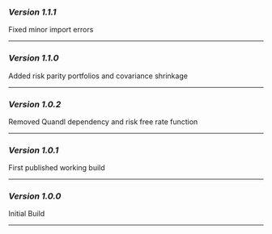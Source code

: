 ### *Version 1.1.1*
Fixed minor import errors

---

### *Version 1.1.0*
Added risk parity portfolios and covariance shrinkage

---
### *Version 1.0.2*
Removed Quandl dependency and risk free rate function

---
### *Version 1.0.1*
First published working build

---
### *Version 1.0.0*
Initial Build

---
